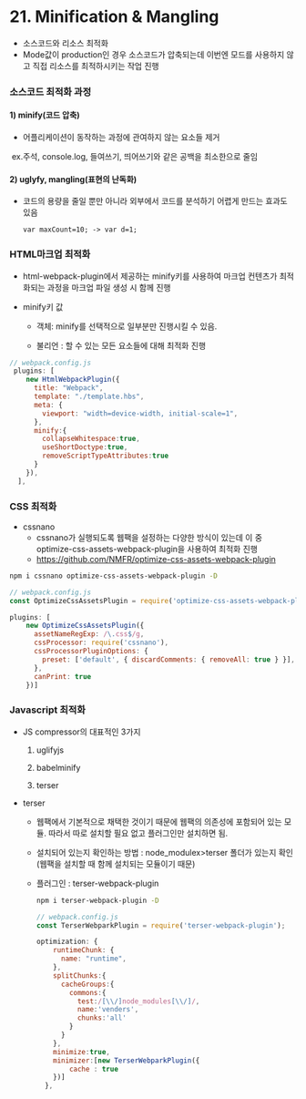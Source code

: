 # 21. Minification & Mangling

* 소스코드와 리소스 최적화
* Mode값이 production인 경우 소스코드가 압축되는데 이번엔 모드를 사용하지 않고 직접 리소스를 최적하시키는 작업 진행

### 소스코드 최적화 과정

#### 1) minify(코드 압축)

* 어플리케이션이 동작하는 과정에 관여하지 않는 요소들 제거

​	ex.주석, console.log, 들여쓰기, 띄어쓰기와 같은 공백을 최소한으로 줄임

#### 2) uglyfy, mangling(표현의 난독화)

* 코드의 용량을 줄일 뿐만 아니라 외부에서 코드를 분석하기 어렵게 만드는 효과도 있음

  `var maxCount=10; -> var d=1;`



### HTML마크업 최적화

* html-webpack-plugin에서 제공하는 minify키를 사용하여 마크업 컨텐츠가 최적화되는 과정을 마크업 파일 생성 시 함께 진행

* minify키 값

  * 객체: minify를 선택적으로 일부분만 진행시킬 수 있음.

  * 불리언 : 할 수 있는 모든 요소들에 대해 최적화 진행

```javascript
// webpack.config.js
 plugins: [
    new HtmlWebpackPlugin({
      title: "Webpack",
      template: "./template.hbs",
      meta: {
        viewport: "width=device-width, initial-scale=1",
      },
      minify:{
        collapseWhitespace:true,
        useShortDoctype:true,
        removeScriptTypeAttributes:true
      }
    }),
  ],
```



### CSS 최적화

* cssnano
  * cssnano가 실행되도록 웹팩을 설정하는 다양한 방식이 있는데 이 중 optimize-css-assets-webpack-plugin을 사용하여 최적화 진행
  * https://github.com/NMFR/optimize-css-assets-webpack-plugin

```bash
npm i cssnano optimize-css-assets-webpack-plugin -D
```

```javascript
// webpack.config.js
const OptimizeCssAssetsPlugin = require('optimize-css-assets-webpack-plugin');

plugins: [
    new OptimizeCssAssetsPlugin({
      assetNameRegExp: /\.css$/g,
      cssProcessor: require('cssnano'),
      cssProcessorPluginOptions: {
        preset: ['default', { discardComments: { removeAll: true } }],
      },
      canPrint: true
    })]
```



### Javascript 최적화

* JS compressor의 대표적인 3가지

  1) uglifyjs

  2) babelminify

  3) terser

* terser

  * 웹팩에서 기본적으로 채택한 것이기 때문에 웹팩의 의존성에 포함되어 있는 모듈. 따라서  따로 설치할 필요 없고 플러그인만 설치하면 됨.

  * 설치되어 있는지 확인하는 방법 : node_modulex>terser 폴더가 있는지 확인(웹팩을 설치할 때 함께 설치되는 모듈이기 때문)

  * 플러그인 : terser-webpack-plugin

    ```bash
    npm i terser-webpack-plugin -D
    ```

    ```javascript
    // webpack.config.js
    const TerserWebparkPlugin = require('terser-webpack-plugin');
    
    optimization: {
        runtimeChunk: {
          name: "runtime",
        },
        splitChunks:{
          cacheGroups:{
            commons:{
              test:/[\\/]node_modules[\\/]/,
              name:'venders',
              chunks:'all'
            }
          }
        },
        minimize:true,
        minimizer:[new TerserWebparkPlugin({
            cache : true
        })]
      },
    ```

